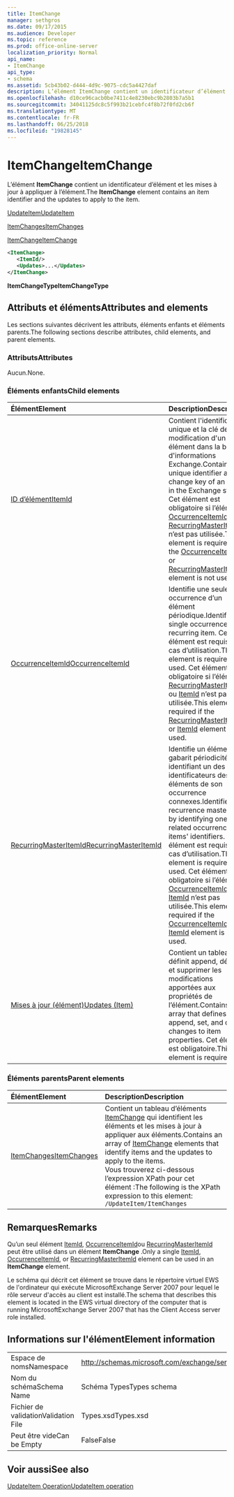 ```yaml
---
title: ItemChange
manager: sethgros
ms.date: 09/17/2015
ms.audience: Developer
ms.topic: reference
ms.prod: office-online-server
localization_priority: Normal
api_name:
- ItemChange
api_type:
- schema
ms.assetid: 5cb43b02-d444-4d9c-9075-cdc5a4427daf
description: L’élément ItemChange contient un identificateur d’élément et les mises à jour à appliquer à l’élément.
ms.openlocfilehash: d10ce96cacb0be7411c4e8230ebc9b2803b7a5b1
ms.sourcegitcommit: 34041125dc8c5f993b21cebfc4f8b72f0fd2cb6f
ms.translationtype: MT
ms.contentlocale: fr-FR
ms.lasthandoff: 06/25/2018
ms.locfileid: "19828145"
---
```

# <a name="itemchange"></a><span data-ttu-id="ce651-103">ItemChange</span><span class="sxs-lookup"><span data-stu-id="ce651-103">ItemChange</span></span>

<span data-ttu-id="ce651-104">L’élément **ItemChange** contient un identificateur d’élément et les mises à jour à appliquer à l’élément.</span><span class="sxs-lookup"><span data-stu-id="ce651-104">The **ItemChange** element contains an item identifier and the updates to apply to the item.</span></span> 
  
[<span data-ttu-id="ce651-105">UpdateItem</span><span class="sxs-lookup"><span data-stu-id="ce651-105">UpdateItem</span></span>](updateitem.md)
  
[<span data-ttu-id="ce651-106">ItemChanges</span><span class="sxs-lookup"><span data-stu-id="ce651-106">ItemChanges</span></span>](itemchanges.md)
  
[<span data-ttu-id="ce651-107">ItemChange</span><span class="sxs-lookup"><span data-stu-id="ce651-107">ItemChange</span></span>](itemchange.md)
  
```xml
<ItemChange>
   <ItemId/>
   <Updates>...</Updates>
</ItemChange>
```

 <span data-ttu-id="ce651-108">**ItemChangeType**</span><span class="sxs-lookup"><span data-stu-id="ce651-108">**ItemChangeType**</span></span>
## <a name="attributes-and-elements"></a><span data-ttu-id="ce651-109">Attributs et éléments</span><span class="sxs-lookup"><span data-stu-id="ce651-109">Attributes and elements</span></span>

<span data-ttu-id="ce651-110">Les sections suivantes décrivent les attributs, éléments enfants et éléments parents.</span><span class="sxs-lookup"><span data-stu-id="ce651-110">The following sections describe attributes, child elements, and parent elements.</span></span>
  
### <a name="attributes"></a><span data-ttu-id="ce651-111">Attributs</span><span class="sxs-lookup"><span data-stu-id="ce651-111">Attributes</span></span>

<span data-ttu-id="ce651-112">Aucun.</span><span class="sxs-lookup"><span data-stu-id="ce651-112">None.</span></span>
  
### <a name="child-elements"></a><span data-ttu-id="ce651-113">Éléments enfants</span><span class="sxs-lookup"><span data-stu-id="ce651-113">Child elements</span></span>

|<span data-ttu-id="ce651-114">**Élément**</span><span class="sxs-lookup"><span data-stu-id="ce651-114">**Element**</span></span>|<span data-ttu-id="ce651-115">**Description**</span><span class="sxs-lookup"><span data-stu-id="ce651-115">**Description**</span></span>|
|:-----|:-----|
|[<span data-ttu-id="ce651-116">ID d’élément</span><span class="sxs-lookup"><span data-stu-id="ce651-116">ItemId</span></span>](itemid.md) <br/> |<span data-ttu-id="ce651-117">Contient l'identificateur unique et la clé de modification d'un élément dans la banque d'informations Exchange.</span><span class="sxs-lookup"><span data-stu-id="ce651-117">Contains the unique identifier and change key of an item in the Exchange store.</span></span> <span data-ttu-id="ce651-118">Cet élément est obligatoire si l’élément [OccurrenceItemId](occurrenceitemid.md) ou [RecurringMasterItemId](recurringmasteritemid.md) n’est pas utilisée.</span><span class="sxs-lookup"><span data-stu-id="ce651-118">This element is required if the [OccurrenceItemId](occurrenceitemid.md) or [RecurringMasterItemId](recurringmasteritemid.md) element is not used.</span></span>  <br/> |
|[<span data-ttu-id="ce651-119">OccurrenceItemId</span><span class="sxs-lookup"><span data-stu-id="ce651-119">OccurrenceItemId</span></span>](occurrenceitemid.md) <br/> |<span data-ttu-id="ce651-120">Identifie une seule occurrence d’un élément périodique.</span><span class="sxs-lookup"><span data-stu-id="ce651-120">Identifies a single occurrence of a recurring item.</span></span> <span data-ttu-id="ce651-121">Cet élément est requis en cas d’utilisation.</span><span class="sxs-lookup"><span data-stu-id="ce651-121">This element is required if used.</span></span> <span data-ttu-id="ce651-122">Cet élément est obligatoire si l’élément [RecurringMasterItemId](recurringmasteritemid.md) ou [ItemId](itemid.md) n’est pas utilisée.</span><span class="sxs-lookup"><span data-stu-id="ce651-122">This element is required if the [RecurringMasterItemId](recurringmasteritemid.md) or [ItemId](itemid.md) element is not used.</span></span>  <br/> |
|[<span data-ttu-id="ce651-123">RecurringMasterItemId</span><span class="sxs-lookup"><span data-stu-id="ce651-123">RecurringMasterItemId</span></span>](recurringmasteritemid.md) <br/> |<span data-ttu-id="ce651-124">Identifie un élément de gabarit périodicité en identifiant un des identificateurs des éléments de son occurrence connexes.</span><span class="sxs-lookup"><span data-stu-id="ce651-124">Identifies a recurrence master item by identifying one of its related occurrence items' identifiers.</span></span> <span data-ttu-id="ce651-125">Cet élément est requis en cas d’utilisation.</span><span class="sxs-lookup"><span data-stu-id="ce651-125">This element is required if used.</span></span> <span data-ttu-id="ce651-126">Cet élément est obligatoire si l’élément [OccurrenceItemId](occurrenceitemid.md) ou [ItemId](itemid.md) n’est pas utilisée.</span><span class="sxs-lookup"><span data-stu-id="ce651-126">This element is required if the [OccurrenceItemId](occurrenceitemid.md) or [ItemId](itemid.md) element is not used.</span></span>  <br/> |
|[<span data-ttu-id="ce651-127">Mises à jour (élément)</span><span class="sxs-lookup"><span data-stu-id="ce651-127">Updates (Item)</span></span>](updates-item.md) <br/> |<span data-ttu-id="ce651-128">Contient un tableau qui définit append, définir et supprimer les modifications apportées aux propriétés de l’élément.</span><span class="sxs-lookup"><span data-stu-id="ce651-128">Contains an array that defines append, set, and delete changes to item properties.</span></span> <span data-ttu-id="ce651-129">Cet élément est obligatoire.</span><span class="sxs-lookup"><span data-stu-id="ce651-129">This element is required.</span></span>  <br/> |
   
### <a name="parent-elements"></a><span data-ttu-id="ce651-130">Éléments parents</span><span class="sxs-lookup"><span data-stu-id="ce651-130">Parent elements</span></span>

|<span data-ttu-id="ce651-131">**Élément**</span><span class="sxs-lookup"><span data-stu-id="ce651-131">**Element**</span></span>|<span data-ttu-id="ce651-132">**Description**</span><span class="sxs-lookup"><span data-stu-id="ce651-132">**Description**</span></span>|
|:-----|:-----|
|[<span data-ttu-id="ce651-133">ItemChanges</span><span class="sxs-lookup"><span data-stu-id="ce651-133">ItemChanges</span></span>](itemchanges.md) <br/> |<span data-ttu-id="ce651-134">Contient un tableau d’éléments [ItemChange](itemchange.md) qui identifient les éléments et les mises à jour à appliquer aux éléments.</span><span class="sxs-lookup"><span data-stu-id="ce651-134">Contains an array of [ItemChange](itemchange.md) elements that identify items and the updates to apply to the items.</span></span>  <br/> <span data-ttu-id="ce651-135">Vous trouverez ci-dessous l’expression XPath pour cet élément :</span><span class="sxs-lookup"><span data-stu-id="ce651-135">The following is the XPath expression to this element:</span></span>  <br/>  `/UpdateItem/ItemChanges` <br/> |
   
## <a name="remarks"></a><span data-ttu-id="ce651-136">Remarques</span><span class="sxs-lookup"><span data-stu-id="ce651-136">Remarks</span></span>

<span data-ttu-id="ce651-137">Qu’un seul élément [ItemId](itemid.md), [OccurrenceItemId](occurrenceitemid.md)ou [RecurringMasterItemId](recurringmasteritemid.md) peut être utilisé dans un élément **ItemChange** .</span><span class="sxs-lookup"><span data-stu-id="ce651-137">Only a single [ItemId](itemid.md), [OccurrenceItemId](occurrenceitemid.md), or [RecurringMasterItemId](recurringmasteritemid.md) element can be used in an **ItemChange** element.</span></span> 
  
<span data-ttu-id="ce651-138">Le schéma qui décrit cet élément se trouve dans le répertoire virtuel EWS de l'ordinateur qui exécute MicrosoftExchange Server 2007 pour lequel le rôle serveur d'accès au client est installé.</span><span class="sxs-lookup"><span data-stu-id="ce651-138">The schema that describes this element is located in the EWS virtual directory of the computer that is running MicrosoftExchange Server 2007 that has the Client Access server role installed.</span></span>
  
## <a name="element-information"></a><span data-ttu-id="ce651-139">Informations sur l'élément</span><span class="sxs-lookup"><span data-stu-id="ce651-139">Element information</span></span>

|||
|:-----|:-----|
|<span data-ttu-id="ce651-140">Espace de noms</span><span class="sxs-lookup"><span data-stu-id="ce651-140">Namespace</span></span>  <br/> |http://schemas.microsoft.com/exchange/services/2006/types  <br/> |
|<span data-ttu-id="ce651-141">Nom du schéma</span><span class="sxs-lookup"><span data-stu-id="ce651-141">Schema Name</span></span>  <br/> |<span data-ttu-id="ce651-142">Schéma Types</span><span class="sxs-lookup"><span data-stu-id="ce651-142">Types schema</span></span>  <br/> |
|<span data-ttu-id="ce651-143">Fichier de validation</span><span class="sxs-lookup"><span data-stu-id="ce651-143">Validation File</span></span>  <br/> |<span data-ttu-id="ce651-144">Types.xsd</span><span class="sxs-lookup"><span data-stu-id="ce651-144">Types.xsd</span></span>  <br/> |
|<span data-ttu-id="ce651-145">Peut être vide</span><span class="sxs-lookup"><span data-stu-id="ce651-145">Can be Empty</span></span>  <br/> |<span data-ttu-id="ce651-146">False</span><span class="sxs-lookup"><span data-stu-id="ce651-146">False</span></span>  <br/> |
   
## <a name="see-also"></a><span data-ttu-id="ce651-147">Voir aussi</span><span class="sxs-lookup"><span data-stu-id="ce651-147">See also</span></span>



[<span data-ttu-id="ce651-148">UpdateItem Operation</span><span class="sxs-lookup"><span data-stu-id="ce651-148">UpdateItem operation</span></span>](updateitem-operation.md)

